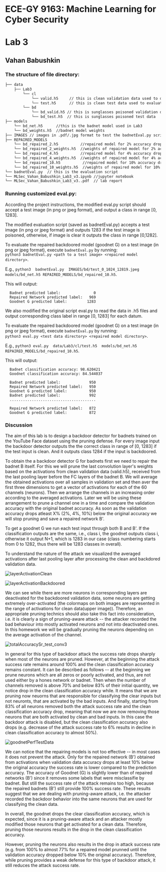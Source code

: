 # ECE-GY 9163:  Machine Learning for Cyber Security
# Lab 3

## Vahan Babushkin

### The structure of file directory:

```bash
├── data 
    ├── Lab3
        └── cl
            └── valid.h5     // this is clean validation data used to design the defense
            └── test.h5      // this is clean test data used to evaluate the BadNet
        └── bd
            └── bd_valid.h5 // this is sunglasses poisoned validation data
            └── bd_test.h5  // this is sunglasses poisoned test data
├── models
    └── bd_net.h5      //this is the badnet model used in Lab3
    └── bd_weights.h5  //badnet model weights
├── IMAGES // images in .pdf/.jpg format to test the badnetEval.py script that accepts a test image (in png or jpeg format) and outputs class label in range [0, 1283]
├── REPAIRED_MODELS
    └── bd_repaired_2.h5          //repaired model for 2% accuracy drop
    └── bd_repaired_2_weights.h5  //weights of repaired model for 2% accuracy drop
    └── bd_repaired_4.h5          //repaired model for 4% accuracy drop
    └── bd_repaired_4_weights.h5  //weights of repaired model for 4% accuracy drop
    └── bd_repaired_10.h5          //repaired model for 10% accuracy drop
    └── bd_repaired_10_weights.h5  //weights of repaired model for 10% accuracy drop
└── badnetEval.py  // this is the evaluation script
└── MLSec_Vahan_Babushkin_Lab3_v3.ipynb //jupyter notebook
└── MLSec_Vahan_Babushkin_Lab3_v3..pdf  // lab report
```
### Running customized eval.py:

According the project instructions, the modified eval.py script should accept a test image (in png or jpeg format), and output a class in range [0, 1283].

The modified evaluation script (saved as badnetEval.py) accepts a test image (in png or jpeg format) and outputs 1283 if the test image is poisoned, otherwise, if image is clear it outputs the class in range [0,1282]. 

To evaluate the repaired backdoored model (goodnet G) on a test image (in png or jpeg format), execute `badnetEval.py` by running:  
      `python3 badnetEval.py <path to a test image> <repaired model directory>`.
      
E.g., `python3  badnetEval.py  IMAGES/bd/test_0_1024_12819.jpeg  models/bd_net.h5 REPAIRED_MODELS/bd_repaired_10.h5`. 
      
This will output:

      Badnet predicted label:               0
	  Repaired Network predicted label:   969
      Goodnet G predicted label:         1283


We also modified the original script eval.py to read the data in .h5 files and output corresponding class label in range [0, 1283] for each datum. 

To evaluate the repaired backdoored model (goodnet G) on a test image (in png or jpeg format), execute `badnetEval.py` by running:  
      `python3 eval.py <test data directory> <repaired model directory>`.
      
E.g., `python3 eval.py  data/Lab3/cl/test.h5  models/bd_net.h5 REPAIRED_MODELS/bd_repaired_10.h5`. 
      
This will output:

      Badnet classification accuracy: 98.620421
	  Goodnet classification accuracy: 84.544037
	  
	  Badnet predicted label:             950
	  Repaired Network predicted label:   950
	  Goodnet G predicted label:          950
	  Badnet predicted label:             992
	  .......................................
	  
	  Repaired Network predicted label:   872
	  Goodnet G predicted label:          872

### Discussion
The aim of this lab is to design a backdoor detector for badnets trained on the YouTube Face dataset using the pruning defense. For every image input the backdoor detector outputs the the correct class in range of [0, 1283] if the test input is clean. And it outputs class 1284 if the input is backdoored.

To obtain the a backdoor detector G for badnets first we need to repair the badnet B itself. For this we will prune the last convolution layer's weights based on the activations from clean validation data (valid.h5), received from the last pooling layer before the FC layers of the badnet B. We will average the obtained activations over all samples in validation set and then aver the first three dimensions to get a vector of activations for each of the 60 channels (neurons). Then we arrange the channels in an increasing order according to the averaged activations. Later we will be using these arrangement to prune a channel one in a time and compare the validation accuracy with the original badnet accuracy. As soon as the validation accuracy drops atleast X% (2%, 4%, 10%) below the original accuracy we will stop pruning and save a repaired network B'.

To get a goodnet G we run each test input through both B and B'. If the classification outputs are the same, i.e., class i, the goodnet outputs class i, otherwise it output N+1, which is 1283 in our case (class numbering starts from 0 to 1282, thus there will be 1283 classes in overall).

To understand the nature of the attack we visualized the averaged activations after last pooling layer after processing the clean and backdored validation data.

![layerActivationClean](https://user-images.githubusercontent.com/7853025/145962645-4c101945-89fd-4957-bb70-0d6b369e29f3.png)

![layerActivationBackdoored](https://user-images.githubusercontent.com/7853025/145962771-d8052d59-c3ec-4631-8394-84acd09e449d.png)

We can see while there are more neurons in corresponding layers are deactivated for the backdoored validation data, some neurons are getting extremely over-activated (the colormaps on both images are represented in the range of activations for clean data(upper image)). Therefore, an appropriate pruning technics should also take this fact into consideration, i.e. it is clearly a sign of pruning-aware attack -- the attacker recorded the bad behaviour into mostly activated neurons and not into deactivated ones. In this homework we will be gradually pruning the neurons depending on the average activation of the channel.

![totalAccuracySr_test_conv3](https://user-images.githubusercontent.com/7853025/145960122-523dcc40-90d1-4434-a970-0b4e5222f629.png)


In general for this type of backdoor attack the success rate drops sharply when most of the neurons are pruned. However, at the beginning the attack success rate remains around 100% and the clean classification accuracy remains constant. It can be described as follows -- at the beginning we prune neurons which are all zeros or poorly activated, and thus, are not used either by a hones network or badnet. Then when the number of channels removed is above 70%  and below 83% of their initial quantity, we notice drop in the clean classification accuracy while. It means that we are pruning now neuorns that are responsible for classifying the clear inputs but not neuronts, that are activated by the bad inputs. And finally, starting from 83% of all neurons removed both the attack success rate and the clean classification accuracy drop, meaning that now we are now removing those neurons that are both activated by clean and bad inputs. In this case the backdoor attack is disabled, but the clean classification accuracy also drops (e.g. decrease of the attack success rate to 6% results in decline in clean classification accuracy to almost 50%). 

![goodnetPerfTestData](https://user-images.githubusercontent.com/7853025/145963578-4ba6bcba-8e1a-485b-b75c-d38c42476aae.png)

We can notice that the repairing models is not too effective -- in most cases it does not prevent the attack. Only for the repaired network (B') obtained from activations when validation data accuracy drops at least 10% below the original accuracy the success rate is lower compared to the prediction accuracy. The accuracy of Goodnet (G) is slightly lower than of repaired networks (B') since it removes some labels that were misclassifie by badnet. But still the success rate of the attack remains too high, because the repaired badnets (B') still provide 100% success rate. These results suggest that we are dealing with pruning-aware attack, i.e. the attacker recorded the backdoor behavior into the same neurons that are used for classifying the clean data.

In overall, the goodnet drops the clear classification accuracy, which is expected, since it is a pruning-aware attack and an attacker mostly modified those neurons that get activated for a clean data. Therefore, pruning those neurons results in the drop in the clean classification accuracy.

However, pruning the neurons also results in the drop in attack success rate (e.g. from 100% to almost 77% for a repaired model prunned until the validation accuracy dropped below 10% the original accuracy). Therefore, while pruning provides a weak defense for this type of backdoor attack, it still reduces the attack success rate.






